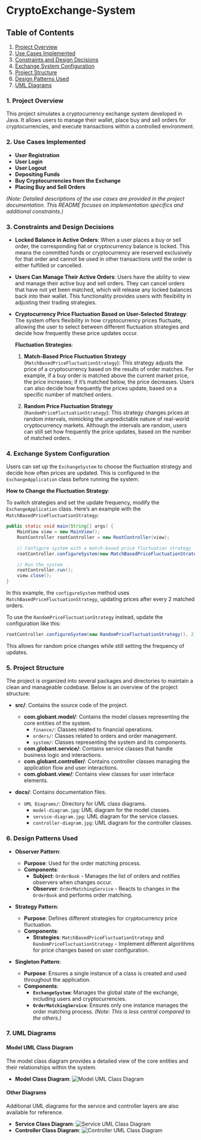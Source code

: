 # CryptoExchange-System

## Table of Contents

1. [Project Overview](#1-project-overview)
2. [Use Cases Implemented](#2-use-cases-implemented)
3. [Constraints and Design Decisions](#3-constraints-and-design-decisions)
4. [Exchange System Configuration](#4-exchange-system-configuration)
5. [Project Structure](#5-project-structure)
6. [Design Patterns Used](#6-design-patterns-used)
7. [UML Diagrams](#7-uml-diagrams)

### 1. **Project Overview**
   This project simulates a cryptocurrency exchange system developed in Java. It allows users to manage their wallet, place buy and sell orders for cryptocurrencies, and execute transactions within a controlled environment.

### 2. **Use Cases Implemented**
   - **User Registration**
   - **User Login**
   - **User Logout**
   - **Depositing Funds**
   - **Buy Cryptocurrencies from the Exchange**
   - **Placing Buy and Sell Orders**

   *(Note: Detailed descriptions of the use cases are provided in the project documentation. This README focuses on implementation specifics and additional constraints.)*

### 3. **Constraints and Design Decisions**
   - **Locked Balance in Active Orders**: When a user places a buy or sell order, the corresponding fiat or cryptocurrency balance is locked. This means the committed funds or cryptocurrency are reserved exclusively for that order and cannot be used in other transactions until the order is either fulfilled or cancelled.

   - **Users Can Manage Their Active Orders**: Users have the ability to view and manage their active buy and sell orders. They can cancel orders that have not yet been matched, which will release any locked balances back into their wallet. This functionality provides users with flexibility in adjusting their trading strategies.

   - **Cryptocurrency Price Fluctuation Based on User-Selected Strategy**: The system offers flexibility in how cryptocurrency prices fluctuate, allowing the user to select between different fluctuation strategies and decide how frequently these price updates occur.

        **Fluctuation Strategies**:
        1. **Match-Based Price Fluctuation Strategy** (`MatchBasedPriceFluctuationStrategy`): This strategy adjusts the price of a cryptocurrency based on the results of order matches. For example, if a buy order is matched above the current market price, the price increases; if it’s matched below, the price decreases. Users can also decide how frequently the prices update, based on a specific number of matched orders.

        2. **Random Price Fluctuation Strategy** (`RandomPriceFluctuationStrategy`): This strategy changes prices at random intervals, mimicking the unpredictable nature of real-world cryptocurrency markets. Although the intervals are random, users can still set how frequently the price updates, based on the number of matched orders.

### 4. **Exchange System Configuration**

Users can set up the `ExchangeSystem` to choose the fluctuation strategy and decide how often prices are updated. This is configured in the `ExchangeApplication` class before running the system.

**How to Change the Fluctuation Strategy**:

To switch strategies and set the update frequency, modify the `ExchangeApplication` class. Here’s an example with the `MatchBasedPriceFluctuationStrategy`:

```java
public static void main(String[] args) {
    MainView view = new MainView();
    RootController rootController = new RootController(view);

    // Configure system with a match-based price fluctuation strategy
    rootController.configureSystem(new MatchBasedPriceFluctuationStrategy(), 2);

    // Run the system
    rootController.run();
    view.close();
}
```
In this example, the `configureSystem` method uses `MatchBasedPriceFluctuationStrategy`, updating prices after every 2 matched orders.

To use the `RandomPriceFluctuationStrategy` instead, update the configuration like this:

```java
rootController.configureSystem(new RandomPriceFluctuationStrategy(), 2);
```

This allows for random price changes while still setting the frequency of updates.

### 5. **Project Structure**

The project is organized into several packages and directories to maintain a clean and manageable codebase. Below is an overview of the project structure:

- **src/**: Contains the source code of the project.
  - **com.globant.model/**: Contains the model classes representing the core entities of the system.
    - `finance/`: Classes related to financial operations.
    - `orders/`: Classes related to orders and order management.
    - `system/`: Classes representing the system and its components.
  - **com.globant.service/**: Contains service classes that handle business logic and interactions.
  - **com.globant.controller/**: Contains controller classes managing the application flow and user interactions.
  - **com.globant.view/**: Contains view classes for user interface elements.

- **docs/**: Contains documentation files.
  - `UML Diagrams/`: Directory for UML class diagrams.
    - `model-diagram.jpg`: UML diagram for the model classes.
    - `service-diagram.jpg`: UML diagram for the service classes.
    - `controller-diagram.jpg`: UML diagram for the controller classes.

### 6. **Design Patterns Used**

- **Observer Pattern**: 
  - **Purpose**: Used for the order matching process.
  - **Components**:
    - **Subject**: `OrderBook` - Manages the list of orders and notifies observers when changes occur.
    - **Observer**: `OrderMatchingService` - Reacts to changes in the `OrderBook` and performs order matching.

- **Strategy Pattern**: 
  - **Purpose**: Defines different strategies for cryptocurrency price fluctuation.
  - **Components**: 
    - **Strategies**: `MatchBasedPriceFluctuationStrategy` and `RandomPriceFluctuationStrategy` - Implement different algorithms for price changes based on user configuration.

- **Singleton Pattern**:
  - **Purpose**: Ensures a single instance of a class is created and used throughout the application.
  - **Components**:
    - **`ExchangeSystem`**: Manages the global state of the exchange, including users and cryptocurrencies.
    - **`OrderMatchingService`**: Ensures only one instance manages the order matching process. *(Note: This is less central compared to the others.)*

### 7. **UML Diagrams**

#### Model UML Class Diagram
The model class diagram provides a detailed view of the core entities and their relationships within the system.

- **Model Class Diagram**: ![Model UML Class Diagram](docs/UML%20Diagrams/model-diagram.jpeg)

#### Other Diagrams
Additional UML diagrams for the service and controller layers are also available for reference.

- **Service Class Diagram**: ![Service UML Class Diagram](docs/UML%20Diagrams/service-diagram.jpeg)
- **Controller Class Diagram**: ![Controller UML Class Diagram](docs/UML%20Diagrams/controller-diagram.jpeg)
